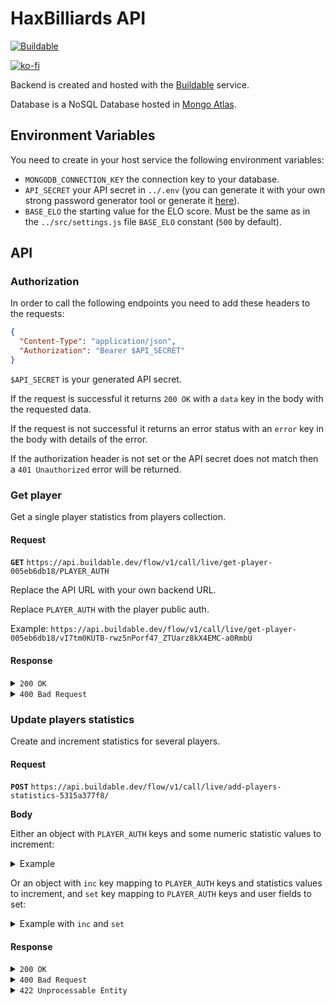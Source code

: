 # HaxBilliards API

[![Buildable](https://assets.buildable.dev/buildable-logos/powered-by-buildable.svg)](https://buildable.dev)

[![ko-fi](https://www.ko-fi.com/img/githubbutton_sm.svg)](https://ko-fi.com/carleslc)

Backend is created and hosted with the [Buildable](https://www.buildable.dev/) service.

Database is a NoSQL Database hosted in [Mongo Atlas](https://www.mongodb.com/atlas/database).

## Environment Variables

You need to create in your host service the following environment variables:

- `MONGODB_CONNECTION_KEY` the connection key to your database.
- `API_SECRET` your API secret in `../.env` (you can generate it with your own strong password generator tool or generate it [here](https://www.grc.com/passwords.htm)).
- `BASE_ELO` the starting value for the ELO score. Must be the same as in the `../src/settings.js` file `BASE_ELO` constant (`500` by default).

## API

### Authorization

In order to call the following endpoints you need to add these headers to the requests:

```json
{
  "Content-Type": "application/json",
  "Authorization": "Bearer $API_SECRET"
}
```

`$API_SECRET` is your generated API secret.

If the request is successful it returns `200 OK` with a `data` key in the body with the requested data.

If the request is not successful it returns an error status with an `error` key in the body with details of the error.

If the authorization header is not set or the API secret does not match then a `401 Unauthorized` error will be returned.

### Get player

Get a single player statistics from players collection.

#### Request

**`GET`** `https://api.buildable.dev/flow/v1/call/live/get-player-005eb6db18/PLAYER_AUTH`

Replace the API URL with your own backend URL.

Replace `PLAYER_AUTH` with the player public auth.

Example: `https://api.buildable.dev/flow/v1/call/live/get-player-005eb6db18/vI7tm0KUTB-rwz5nPorf47_ZTUarz8kX4EMC-a0RmbU`

#### Response

<details>
  <summary><code>200 OK</code></summary>

  Successful response.
  
  ```json
  {
    "data": {
      "_id": "vI7tm0KUTB-rwz5nPorf47_ZTUarz8kX4EMC-a0RmbU",
      "balls": 66,
      "blackBalls": 5,
      "createdAt": 1657237234024,
      "elo": 500,
      "fouls": 12,
      "games": 17,
      "gamesAbandoned": 1,
      "gamesFinished": 10,
      "misses": 5,
      "name": "kslar",
      "score": 170,
      "shots": 264,
      "timePlayed": 15688,
      "updatedAt": 1657345021073,
      "whiteBalls": 14,
      "wins": 13,
      "winsFinished": 7
    }
  }
  ```
</details>

<details>
  <summary><code>400 Bad Request</code></summary>

  If `PLAYER_AUTH` is not provided.

  ```json
  {
    "error": "/:auth parameter required"
  }
  ```
</details>

### Update players statistics

Create and increment statistics for several players.

#### Request

**`POST`** `https://api.buildable.dev/flow/v1/call/live/add-players-statistics-5315a377f8/`

**Body**

Either an object with `PLAYER_AUTH` keys and some numeric statistic values to increment:

<details>
  <summary>Example</summary>

  ```json
  {
    "PLAYER_AUTH 1": {
      "balls": ...,
      "blackBalls": ...,
      "elo": ...,
      "fouls": ...,
      "games": ...,
      "gamesAbandoned": ...,
      "gamesFinished": ...,
      "misses": ...,
      "score": ...,
      "shots": ...,
      "timePlayed": ...,
      "whiteBalls": ...,
      "wins": ...,
      "winsFinished": ...
    },
    "PLAYER_AUTH 2": {
      "balls": ...,
      "blackBalls": ...,
      "elo": ...,
      "fouls": ...,
      "games": ...,
      "gamesAbandoned": ...,
      "gamesFinished": ...,
      "misses": ...,
      "score": ...,
      "shots": ...,
      "timePlayed": ...,
      "whiteBalls": ...,
      "wins": ...,
      "winsFinished": ...
    },
    ...
  }
  ```
</details>

Or an object with `inc` key mapping to `PLAYER_AUTH` keys and statistics values to increment, and `set` key mapping to `PLAYER_AUTH` keys and user fields to set:

<details>
  <summary>Example with <code>inc</code> and <code>set</code></summary>

  ```json
  {
    "set": {
      "vI7tm0KUTB-rwz5nPorf47_ZTUarz8kX4EMC-a0RmbU": {
        "name": "kslar"
      },
      "WpeZMpUIEIbY3zOWwIfYXeG1_KdwDtEBBypHz-t_10I": {
        "name": "**** ****"
      },
      "anv8dlRES-lG0V3nHBys4r65JoOzq51c0hQ2826CNQ8": {
        "name": "******"
      },
      "JRYaXrqMerNS3m6bhfX2IvzWE1_YG20oIyV4qsdCpYY": {
        "name": "**** ***"
      }
    },
    "inc": {
      "vI7tm0KUTB-rwz5nPorf47_ZTUarz8kX4EMC-a0RmbU": {
        "shots": 21,
        "misses": 2,
        "fouls": 4,
        "games": 1,
        "gamesAbandoned": 0,
        "gamesFinished": 1,
        "wins": 0,
        "winsFinished": 0,
        "balls": 4,
        "whiteBalls": 1,
        "blackBalls": 0,
        "score": 5,
        "elo": 0,
        "timePlayed": 1275
      },
      "WpeZMpUIEIbY3zOWwIfYXeG1_KdwDtEBBypHz-t_10I": {
        "shots": 26,
        "misses": 2,
        "fouls": 1,
        "games": 1,
        "gamesAbandoned": 0,
        "gamesFinished": 1,
        "wins": 1,
        "winsFinished": 1,
        "balls": 6,
        "whiteBalls": 3,
        "blackBalls": 0,
        "score": 15,
        "elo": 0,
        "timePlayed": 1276
      },
      "anv8dlRES-lG0V3nHBys4r65JoOzq51c0hQ2826CNQ8": {
        "shots": 1,
        "misses": 1,
        "fouls": 0,
        "games": 1,
        "gamesAbandoned": 0,
        "gamesFinished": 1,
        "wins": 0,
        "winsFinished": 0,
        "balls": 0,
        "whiteBalls": 0,
        "blackBalls": 0,
        "score": 5,
        "elo": 0,
        "timePlayed": 76
      },
      "JRYaXrqMerNS3m6bhfX2IvzWE1_YG20oIyV4qsdCpYY": {
        "shots": 1,
        "misses": 0,
        "fouls": 0,
        "games": 1,
        "gamesAbandoned": 0,
        "gamesFinished": 1,
        "wins": 1,
        "winsFinished": 1,
        "balls": 2,
        "whiteBalls": 0,
        "blackBalls": 1,
        "score": 14,
        "elo": 0,
        "timePlayed": 68
      }
    }
  }
  ```
</details>

#### Response

<details>
  <summary><code>200 OK</code></summary>

  Successful response.

  `inserted` indicates if the player has been created with this request.

  `updated` indicates if the player already existed and has been updated with this request.

  ```json
  {
    "data": {
      "vI7tm0KUTB-rwz5nPorf47_ZTUarz8kX4EMC-a0RmbU": {
        "inserted": false,
        "updated": true,
        "player": {
          "balls": 96,
          "blackBalls": 7,
          "createdAt": 1657237234024,
          "elo": 500,
          "fouls": 24,
          "games": 25,
          "gamesAbandoned": 1,
          "gamesFinished": 15,
          "misses": 16,
          "name": "kslar",
          "score": 239,
          "shots": 386,
          "timePlayed": 22758,
          "updatedAt": 1657420974048,
          "whiteBalls": 16,
          "wins": 18,
          "winsFinished": 9
        }
      },
      "WpeZMpUIEIbY3zOWwIfYXeG1_KdwDtEBBypHz-t_10I": {
        "inserted": false,
        "updated": true,
        "player": {
          "balls": 14,
          "blackBalls": 1,
          "createdAt": 1657333362782,
          "elo": 500,
          "fouls": 8,
          "games": 5,
          "gamesAbandoned": 0,
          "gamesFinished": 4,
          "misses": 12,
          "name": "**** ****",
          "score": 52,
          "shots": 84,
          "timePlayed": 5053,
          "updatedAt": 1657420974048,
          "whiteBalls": 7,
          "wins": 5,
          "winsFinished": 4
        }
      },
      "anv8dlRES-lG0V3nHBys4r65JoOzq51c0hQ2826CNQ8": {
        "inserted": false,
        "updated": true,
        "player": {
          "balls": 11,
          "blackBalls": 0,
          "createdAt": 1657239464043,
          "elo": 500,
          "fouls": 1,
          "games": 4,
          "gamesAbandoned": 0,
          "gamesFinished": 4,
          "misses": 2,
          "name": "******",
          "score": 40,
          "shots": 42,
          "timePlayed": 2460,
          "updatedAt": 1657420974048,
          "whiteBalls": 1,
          "wins": 2,
          "winsFinished": 2
        }
      },
      "JRYaXrqMerNS3m6bhfX2IvzWE1_YG20oIyV4qsdCpYY": {
        "inserted": false,
        "updated": true,
        "player": {
          "balls": 12,
          "blackBalls": 2,
          "createdAt": 1657247182057,
          "elo": 500,
          "fouls": 4,
          "games": 5,
          "gamesAbandoned": 2,
          "gamesFinished": 3,
          "misses": 2,
          "name": "**** ***",
          "score": 39,
          "shots": 48,
          "timePlayed": 3048,
          "updatedAt": 1657420974048,
          "whiteBalls": 1,
          "wins": 3,
          "winsFinished": 3
        }
      }
    }
  }
  ```
</details>

<details>
  <summary><code>400 Bad Request</code></summary>

  When body is not the required type.

  ```json
  {
    "error": "invalid body, it must be an object mapping auth keys to statistic values: { auth: { stats fields } }"
  }
  ```
</details>

<details>
  <summary><code>422 Unprocessable Entity</code></summary>

  When some error occurs while processing the request.

  ```json
  {
    "error": "Cannot set default ELO for player PLAYER_AUTH"
  }
  ```
</details>
